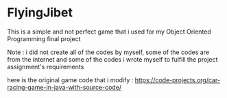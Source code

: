 # FlyingJibet
This is a simple and not perfect game that i used for my Object Oriented Programming final project

Note : i did not create all of the codes by myself, some of the codes are from the internet and some of the codes i wrote myself to fulfill the project assignment's requirements

here is the original game code that i modify : https://code-projects.org/car-racing-game-in-java-with-source-code/
